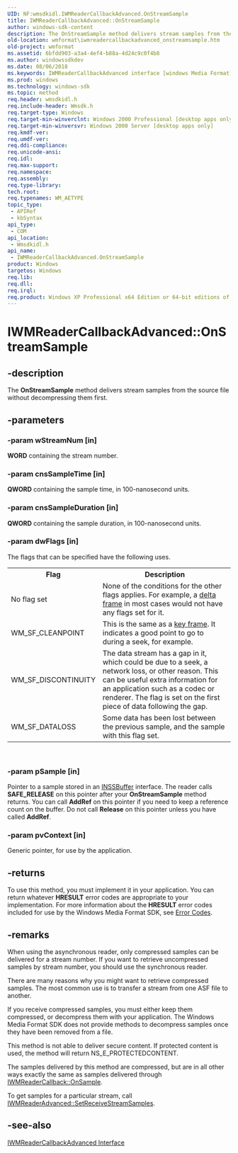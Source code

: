 ```yaml
---
UID: NF:wmsdkidl.IWMReaderCallbackAdvanced.OnStreamSample
title: IWMReaderCallbackAdvanced::OnStreamSample
author: windows-sdk-content
description: The OnStreamSample method delivers stream samples from the source file without decompressing them first.
old-location: wmformat\iwmreadercallbackadvanced_onstreamsample.htm
old-project: wmformat
ms.assetid: 6bfdd903-a3a4-4ef4-b88a-4d24c9c0f4b8
ms.author: windowssdkdev
ms.date: 08/06/2018
ms.keywords: IWMReaderCallbackAdvanced interface [windows Media Format],OnStreamSample method, IWMReaderCallbackAdvanced.OnStreamSample, IWMReaderCallbackAdvanced::OnStreamSample, IWMReaderCallbackAdvancedOnStreamSample, OnStreamSample, OnStreamSample method [windows Media Format], OnStreamSample method [windows Media Format],IWMReaderCallbackAdvanced interface, wmformat.iwmreadercallbackadvanced_onstreamsample, wmsdkidl/IWMReaderCallbackAdvanced::OnStreamSample
ms.prod: windows
ms.technology: windows-sdk
ms.topic: method
req.header: wmsdkidl.h
req.include-header: Wmsdk.h
req.target-type: Windows
req.target-min-winverclnt: Windows 2000 Professional [desktop apps only],Windows Media Format 7 SDK, or later versions of the SDK
req.target-min-winversvr: Windows 2000 Server [desktop apps only]
req.kmdf-ver: 
req.umdf-ver: 
req.ddi-compliance: 
req.unicode-ansi: 
req.idl: 
req.max-support: 
req.namespace: 
req.assembly: 
req.type-library: 
tech.root: 
req.typenames: WM_AETYPE
topic_type:
 - APIRef
 - kbSyntax
api_type:
 - COM
api_location:
 - Wmsdkidl.h
api_name:
 - IWMReaderCallbackAdvanced.OnStreamSample
product: Windows
targetos: Windows
req.lib: 
req.dll: 
req.irql: 
req.product: Windows XP Professional x64 Edition or 64-bit editions of     Windows Server 2003
---
```


# IWMReaderCallbackAdvanced::OnStreamSample


## -description



The <b>OnStreamSample</b> method delivers stream samples from the source file without decompressing them first.




## -parameters




### -param wStreamNum [in]

<b>WORD</b> containing the stream number.


### -param cnsSampleTime [in]

<b>QWORD</b> containing the sample time, in 100-nanosecond units.


### -param cnsSampleDuration [in]

<b>QWORD</b> containing the sample duration, in 100-nanosecond units.


### -param dwFlags [in]

The flags that can be specified have the following uses.

<table>
<tr>
<th>Flag
                </th>
<th>Description
                </th>
</tr>
<tr>
<td>No flag set</td>
<td>None of the conditions for the other flags applies. For example, a <a href="wmformat_glossary.htm">delta frame</a> in most cases would not have any flags set for it.</td>
</tr>
<tr>
<td>WM_SF_CLEANPOINT</td>
<td>This is the same as a <a href="wmformat_glossary.htm">key frame</a>. It indicates a good point to go to during a seek, for example.</td>
</tr>
<tr>
<td>WM_SF_DISCONTINUITY</td>
<td>The data stream has a gap in it, which could be due to a seek, a network loss, or other reason. This can be useful extra information for an application such as a codec or renderer. The flag is set on the first piece of data following the gap.</td>
</tr>
<tr>
<td>WM_SF_DATALOSS</td>
<td>Some data has been lost between the previous sample, and the sample with this flag set.</td>
</tr>
</table>
 


### -param pSample [in]

Pointer to a sample stored in an <a href="https://msdn.microsoft.com/c47c016a-e7eb-4a2c-b365-5537749db5bc">INSSBuffer</a> interface. The reader calls <b>SAFE_RELEASE</b> on this pointer after your <b>OnStreamSample</b> method returns. You can call <b>AddRef</b> on this pointer if you need to keep a reference count on the buffer. Do not call <b>Release</b> on this pointer unless you have called <b>AddRef</b>.


### -param pvContext [in]

Generic pointer, for use by the application.


## -returns



To use this method, you must implement it in your application. You can return whatever <b>HRESULT</b> error codes are appropriate to your implementation. For more information about the <b>HRESULT</b> error codes included for use by the Windows Media Format SDK, see <a href="https://msdn.microsoft.com/library/windows/hardware/dn938542">Error Codes</a>.




## -remarks



When using the asynchronous reader, only compressed samples can be delivered for a stream number. If you want to retrieve uncompressed samples by stream number, you should use the synchronous reader.

There are many reasons why you might want to retrieve compressed samples. The most common use is to transfer a stream from one ASF file to another.

If you receive compressed samples, you must either keep them compressed, or decompress them with your application. The Windows Media Format SDK does not provide methods to decompress samples once they have been removed from a file.

This method is not able to deliver secure content. If protected content is used, the method will return NS_E_PROTECTEDCONTENT.

The samples delivered by this method are compressed, but are in all other ways exactly the same as samples delivered through <a href="https://msdn.microsoft.com/0f6e4d4f-4295-44ff-95bc-e683bdbab8e0">IWMReaderCallback::OnSample</a>.

To get samples for a particular stream, call <a href="https://msdn.microsoft.com/3fb39726-7f43-41ec-9ead-38456b5cd964">IWMReaderAdvanced::SetReceiveStreamSamples</a>.




## -see-also




<a href="https://msdn.microsoft.com/9d18961a-5ea4-4f3e-b473-7399e155f800">IWMReaderCallbackAdvanced Interface</a>
 

 

